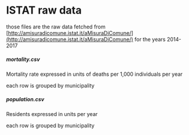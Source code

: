 # ISTAT raw data

those files are the raw data fetched from [http://amisuradicomune.istat.it/aMisuraDiComune/](http://amisuradicomune.istat.it/aMisuraDiComune/) for the years 2014-2017

##### mortality.csv

Mortality rate expressed in units of deaths per 1,000 individuals per year

each row is grouped by municipality

##### population.csv

Residents expressed in units per year

each row is grouped by municipality
